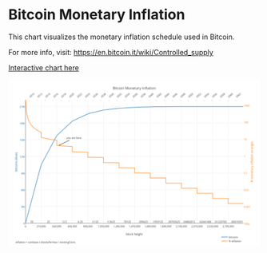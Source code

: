 Bitcoin Monetary Inflation
========

This chart visualizes the monetary inflation schedule used in Bitcoin.

For more info, visit: https://en.bitcoin.it/wiki/Controlled_supply

[Interactive chart here](http://bashco.github.io/Bitcoin_Monetary_Inflation/)


![chart embed](/Bitcoin_Monetary_Inflation/images/Bitcoin_Monetary_Inflation.png?raw=true "PNG fallback")